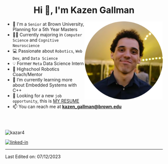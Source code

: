 <h1 align="center">Hi 👋, I'm Kazen Gallman</h1>

<!---
old image link:
"https://images.weserv.nl/?url=kazar4.com/pfp.jpg?v=4&h=300&w=300&fit=cover&mask=circle&maxage=7d"
-->

<picture> <img align="right" src="https://github.com/kazar4/kazar4/blob/main/pfp2.png" width = 250px></picture>

- :school: I'm a `Senior` at Brown University, Planning for a 5th Year Masters
- :student: Currently majoring in `Computer Science` and `Cognitive Neuroscience`
- 💻 Passionate about `Robotics`, `Web Dev`, and `Data Science`
- 💡 Former `Meta` Data Science Intern
- :robot: Highschool Robotics Coach/Mentor
- 🌱 I’m currently learning more about Embedded Systems with C++
- :thinking: Looking for a new `job opportunity`, this is [MY RESUME](https://drive.google.com/file/d/1AAWTWuxRZFt-jP0spEJ578MChbCbMKO6/view?usp=sharing)
- 📫 You can reach me at **kazen_gallman@brown.edu**
<br>

##

<p align="left"><img src="https://github-readme-stats.vercel.app/api/top-langs/?username=kazar4&layout=compact&hide=html" alt="kazar4" /></p>

<a href="https://www.linkedin.com/in/kazar4">
<img src="https://res.cloudinary.com/practicaldev/image/fetch/s--chf73s-H--/c_limit%2Cf_auto%2Cfl_progressive%2Cq_auto%2Cw_880/https://img.shields.io/badge/Linked_In-0077B5%3Fstyle%3Dfor-the-badge%26logo%3DLinkedIn%26logoColor%3Dwhite" alt="linked-in" loading="lazy" width="115" height="28">
</a>

----

Last Edited on: 07/12/2023
